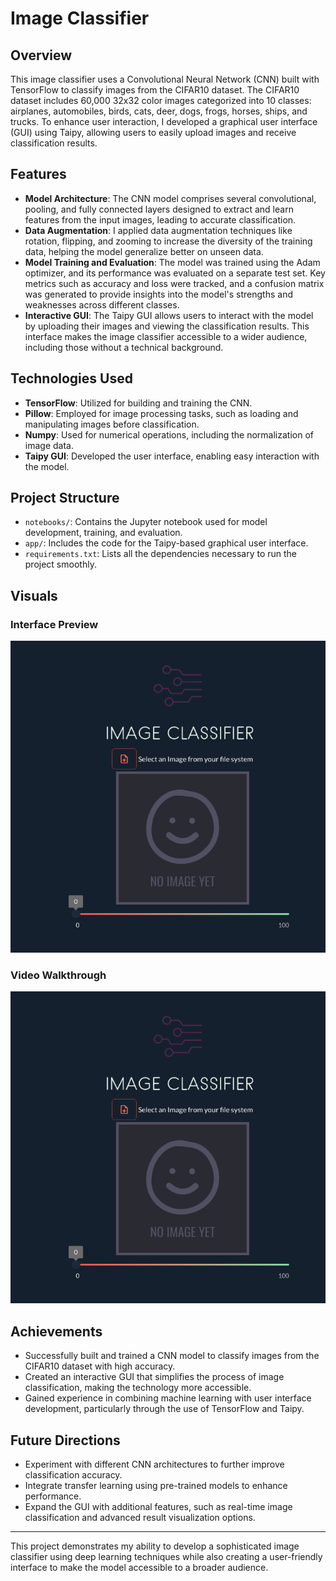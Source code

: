 # Image Classifier

## Overview

This image classifier uses a Convolutional Neural Network (CNN) built with TensorFlow to classify images from the CIFAR10 dataset. The CIFAR10 dataset includes 60,000 32x32 color images categorized into 10 classes: airplanes, automobiles, birds, cats, deer, dogs, frogs, horses, ships, and trucks. To enhance user interaction, I developed a graphical user interface (GUI) using Taipy, allowing users to easily upload images and receive classification results.

## Features

- **Model Architecture**: The CNN model comprises several convolutional, pooling, and fully connected layers designed to extract and learn features from the input images, leading to accurate classification.
- **Data Augmentation**: I applied data augmentation techniques like rotation, flipping, and zooming to increase the diversity of the training data, helping the model generalize better on unseen data.
- **Model Training and Evaluation**: The model was trained using the Adam optimizer, and its performance was evaluated on a separate test set. Key metrics such as accuracy and loss were tracked, and a confusion matrix was generated to provide insights into the model's strengths and weaknesses across different classes.
- **Interactive GUI**: The Taipy GUI allows users to interact with the model by uploading their images and viewing the classification results. This interface makes the image classifier accessible to a wider audience, including those without a technical background.

## Technologies Used

- **TensorFlow**: Utilized for building and training the CNN.
- **Pillow**: Employed for image processing tasks, such as loading and manipulating images before classification.
- **Numpy**: Used for numerical operations, including the normalization of image data.
- **Taipy GUI**: Developed the user interface, enabling easy interaction with the model.

## Project Structure

- `notebooks/`: Contains the Jupyter notebook used for model development, training, and evaluation.
- `app/`: Includes the code for the Taipy-based graphical user interface.
- `requirements.txt`: Lists all the dependencies necessary to run the project smoothly.

## Visuals

### Interface Preview
![Interface Image](screen_correct.png)

### Video Walkthrough
[![Video Walkthrough](screen_correct.png)](demo_correct.mov)

## Achievements

- Successfully built and trained a CNN model to classify images from the CIFAR10 dataset with high accuracy.
- Created an interactive GUI that simplifies the process of image classification, making the technology more accessible.
- Gained experience in combining machine learning with user interface development, particularly through the use of TensorFlow and Taipy.

## Future Directions

- Experiment with different CNN architectures to further improve classification accuracy.
- Integrate transfer learning using pre-trained models to enhance performance.
- Expand the GUI with additional features, such as real-time image classification and advanced result visualization options.

---

This project demonstrates my ability to develop a sophisticated image classifier using deep learning techniques while also creating a user-friendly interface to make the model accessible to a broader audience.
